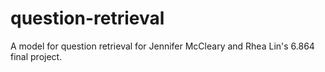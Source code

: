 # question-retrieval
A model for question retrieval for Jennifer McCleary and Rhea Lin's 6.864 final project.
